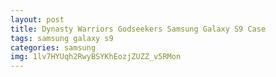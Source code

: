 ```yaml
---
layout: post
title: Dynasty Warriors Godseekers Samsung Galaxy S9 Case
tags: samsung galaxy s9
categories: samsung
img: 1lv7HYUqh2RwyBSYKhEozjZUZZ_v5RMon
---
```

